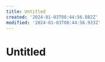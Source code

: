 ```yaml
---
title: Untitled
created: '2024-01-03T08:44:56.882Z'
modified: '2024-01-03T08:44:56.933Z'
---
```


# Untitled
